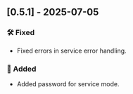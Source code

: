 ## [0.5.1] - 2025-07-05

### 🛠 Fixed

* Fixed errors in service error handling.

### 🚀 Added

* Added password for service mode.